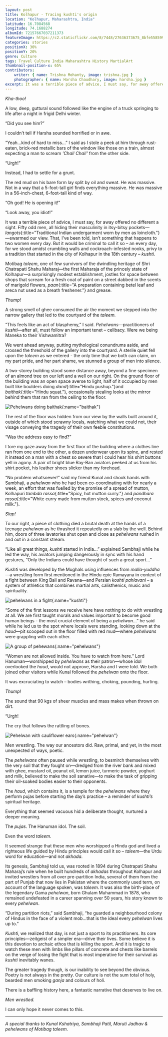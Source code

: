 ```yaml
---
layout: post
title: Kolhapur - Tracing kushti's origin
location: "Kolhapur, Maharashtra, India"
latitude: 16.7084568
longitude: 74.1688274
albumId: 72157667037211373
featureImage: https://c2.staticflickr.com/8/7448/27636373675_8bfe558599_c.jpg
categories: stories
positionX: 30%
positionY: 20%
genre: Culture
tags: Travel Culture India Maharashtra History MartialArt 
thumbnail-position-x: 65%
contributors:
    writer: { name: Trishna Mohanty, image: trishna.jpg }
    photographer: { name: Harsha Chaudhary, image: harsha.jpg }
excerpt: It was a terrible piece of advice, I must say, for away offered no different a sight. Fifty odd men, all hiding their masculinity in itsy-bitsy pockets—langots—swarmed our view.
---
```


_Kha-thoo!_

A low, deep, guttural sound followed like the engine of a truck springing to life after a night in frigid Delhi winter.   

“Did you see him?”

I couldn’t tell if Harsha sounded horrified or in awe.

“Yeah...kind of hard to miss...” I said as I stole a peek at him through rust-eaten, brick-red metallic bars of the window like 
those on a train, almost expecting a man to scream _'Chai! Chai!'_ from the other side.

“Urgh!”

Instead, I had to settle for a grunt.

The red mud on his bare form lay split by oil and sweat. He was massive. Not in a way that a 5-foot-tall girl finds everything massive. He was massive in a 56-inch-chest, 6-foot-tall kind of way. 

“Oh god! He is opening it!” 

“Look away, you idiot!”

It was a terrible piece of advice, I must say, for away offered no different a sight. Fifty odd men, all hiding their masculinity in itsy-bitsy pockets—_langots_{:title="Traditional Indian undergarment worn by men as loincloth."}—swarmed our view. That, I’ve been told, isn’t something that happens to two women every day. But it would be criminal to call it so – an every day, for we stood amidst crumbling walls and cockroach-infested nooks, privy to a tradition that started in the city of Kolhapur in the 18th century – _kushti._

Motibag _taleem_, one of few survivors of the dwindling heritage of Shri Chatrapati Shahu Maharaj—the first Maharaja of the princely state of Kolhapur—a surprisingly modest establishment, jostles for space between shops that scream for a fresh coat of paint on a street dabbed in the scents of marigold flowers, _paan_{:title="A preparation containing betel leaf and areca nut used as a breath freshener."} and grease. 

_Thump!_

A strong smell of ghee consumed the air the moment we stepped into the narrow gallery that led to the courtyard of the _taleem._

“This feels like an act of blasphemy,” I said. _Pehelwans_—practitioners of _kushti_—after all, must follow an important tenet – celibacy. Were we being Maneka to their Vishwamitra?

We went ahead anyway, putting mythological conundrums aside, and crossed the threshold of the gallery into the courtyard. A sterile quiet fell upon the _taleem_ as we entered - the only time that we both can claim, on my part pride, and her part shame, we stunned a group of men into silence.

A two-storey building stood some distance away, beyond a fine specimen of an almond tree on our left and a well on our right. On the ground floor of the building was an open space averse to light, half of it occupied by men built like boulders doing _dand_{:title="Hindu pushup."}and _baithak_{:title="Hindu squat."}, occasionally stealing looks at the mirror behind them that ran from the ceiling to the floor. 

![Pehelwans doing baithak](){:name="baithak"}

The rest of the floor was hidden from our view by the walls built around it, outside of which stood scrawny locals, watching what we could not, their visage conveying the tragedy of their own feeble constitutions.	

“Was the address easy to find?” 

I tore my gaze away from the first floor of the building where a clothes line ran from one end to the other, a dozen underwear upon its spine, and rested it instead on a man with a chest so severe that I could hear his shirt buttons yell in agony. A pair of bright blue Ray-Ban aviators peeked at us from his shirt pocket, his leather shoes slicker than my forehead.

“No problem whatsoever!” said my friend Kunal and shook hands with Sambhaji, a _pehelwan_ who he had been co-coordinating with for nearly a week, an effort that was fuelled by the promise of a spread of mutton, Kolhapuri _tambda rassa_{:title="Spicy, hot mutton curry."} and _pandhara rassa_{:title="White curry made from mutton stock, spices and coconut milk."}.  

_Slap!_

To our right, a piece of clothing died a brutal death at the hands of a teenage _pehelwan_ as he thrashed it repeatedly on a slab by the well. Behind him, doors of three lavatories shut open and close as _pehelwans_ rushed in and out in a constant stream.

“Like all great things, _kushti_ started in India...” explained Sambhaji while he led the way, his aviators jumping dangerously in sync with his hand gestures, “Only the Indians could have thought of such a great sport...” 

_Kushti_ was developed by the Mughals using influences from _malla-yuddha_—a wrestling form first mentioned in the Hindu epic Ramayana in context of a fight between King Bali and Ravana—and Persian _koshti pahlavani_ – a system of athletics that combines martial arts, calisthenics, music and spirituality. 

![pehelwans in a fight](){:name="kushti"}

“Some of the first lessons we receive here have nothing to do with wrestling at all. We are first taught morals and values important to become good human beings - the most crucial element of being a _pehelwan_…” he said while he led us to the spot where locals were standing, looking down at the _haud_—pit scooped out in the floor filled with red mud—where _pehelwans_ were grappling with each other.

![A group of pehewans](){:name="pehelwans"}

“Women are not allowed inside. You have to watch from here.” Lord Hanuman—worshipped by _pehelwans_ as their patron—whose idol overlooked the _haud_, would not approve, Harsha and I were told. We both joined other visitors while Kunal followed the _pehelwan_ onto the floor. 

It was excruciating to watch – bodies writhing, choking, pounding, hurting.

_Thump!_

The sound that 90 kgs of sheer muscles and mass makes when thrown on dirt.

“Urgh!

The cry that follows the rattling of bones. 

![Pehelwan with cauliflower ears](){:name="pehelwan"}

Men wrestling. The way our ancestors did. Raw, primal, and yet, in the most unexpected of ways, poetic. 

The _pehelwans_ often paused while wrestling, to besmirch themselves with the very soil that they fought on—dredged from the river bank and mixed with ghee, mustard oil, peanut oil, lemon juice, turmeric powder, yoghurt and milk, believed to make the soil sanative—to make the task of gripping their oil-soaked bodies easier to their opponents. 

The _haud_, which contains it, is a temple for the _pehelwans_ where they perform pujas before starting the day’s practice – a reminder of _kushti’s_ spiritual heritage.

Everything that seemed vacuous hid a deliberate thought, nurtured a deeper meaning.

The _pujas_. The Hanuman idol. The soil. 

Even the word _taleem_.

It seemed strange that these men who worshipped a Hindu god and lived a righteous life guided by Hindu principles would call it so – _taleem_—the Urdu word for education—and not _akhada_.

Its genesis, Sambhaji told us, was rooted in 1894 during Chatrapati Shahu Maharaj’s rule when he built hundreds of _akhadas_ throughout Kolhapur and invited wrestlers from all over pre-partition India, several of them from the part of Punjab that now lies in Pakistan where the commonly used term, on account of the language spoken, was _taleem_. It was also the birth-place of the legendary Gama _pehelwan_, born Ghulam Muhammad in 1878, who remained undefeated in a career spanning over 50 years, his story known to every _pehelwan_.  

“During partition riots,” said Sambhaji, “he guarded a neighbourhood colony of Hindus in the face of a violent mob…that is the ideal every _pehelwan_ lives up to.” 

_Kushti_, we realized that day, is not just a sport to its practitioners. Its core principles—zeitgeist of a simpler era—drive their lives. Some believe it is this devotion to archaic ethos that is killing the sport. And it is tragic to watch these men with limbs like pillars of concrete and chests like barrels on the verge of losing the fight that is most imperative for their survival as _kushti_ inevitably wanes.

The greater tragedy though, is our inability to see beyond the obvious. Poetry is not always in the pretty. Our culture is not the sum total of holy, bearded men smoking _ganja_ and colours of holi. 

There is a baffling history here, a fantastic narrative that deserves to live on.

_Men wrestled._

I can only hope it never comes to this.

***

	
_A special thanks to Kunal Kshatriya, Sambhaji Patil, Maruti Jadhav & pehelwans of Motibag taleem._